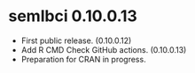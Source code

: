 # semlbci 0.10.0.13

- First public release. (0.10.0.12)
- Add R CMD Check GitHub actions. (0.10.0.13)
- Preparation for CRAN in progress.
